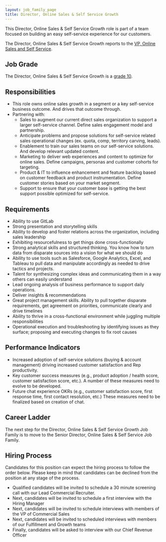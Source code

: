 ```yaml
---
layout: job_family_page
title: Director, Online Sales & Self Service Growth
---
```


This Director, Online Sales & Self Service Growth role is part of a team focused on building an easy self-service experience for our customers.

The Director, Online Sales & Self Service Growth reports to the [VP, Online Sales and Self Service](https://about.gitlab.com/job-families/sales/vice-president-online-sales-and-self-service/).

## Job Grade

The Director, Online Sales & Self Service Growth is a [grade 10](/handbook/total-rewards/compensation/compensation-calculator/#gitlab-job-grades).

## Responsibilities
- This role owns online sales growth in a segment or a key self-service business outcome. And drives that outcome through.
- Partnering with:
  - Sales to augment our current direct sales organization to support a larger self-service channel. Define sales engagement model and partnership.
  - Anticipate problems and propose solutions for self-service related sales operational changes (ex. quota, comp, territory carving, leads).
  - Enablement to train our sales teams on our self-service solutions. And develop relevant updated content.
  - Marketing to deliver web experiences and content to optimize for online sales. Define campaigns, personas and customer cohorts for targeting.
  - Product & IT to influence enhancement and feature backlog based on customer feedback and product instrumentation. Define customer stories based on your market segment.
  - Support to ensure that your customer base is getting the best support possible optimized for self-service.

## Requirements
- Ability to use GitLab
- Strong presentation and storytelling skills
- Ability to develop and foster relations across the organization, including sales leadership
- Exhibiting resourcefulness to get things done cross-functionally
- Strong analytical skills and structured thinking. You know how to turn data from disparate sources into a vision for what we should do
- Ability to use tools such as Salesforce, Google Analytics, Excel, and Tableau to pull data and manipulate accordingly as needed to drive tactics and projects.
- Talent for synthesizing complex ideas and communicating them in a way others can easily understand
- Lead ongoing analysis of business performance to support daily operations.
- Deliver insights & recommendations
- Great project management skills. Ability to pull together disparate requirements, get agreement on priorities, communicate clearly and drive timelines
- Ability to thrive in a cross-functional environment while juggling multiple responsibilities
- Operational execution and troubleshooting by identifying issues as they surface; proposing and executing changes to fix root causes

## Performance Indicators
- Increased adoption of self-service solutions (buying & account management) driving increased customer satisfaction and Rep productivity.
- Key customer success measures (e.g., product adoption / health score, customer satisfaction score, etc.). A number of these measures need to evolve to be developed.
- Future chat experience OKRs (e.g., customer satisfaction score, first response time, first contact resolution, etc.) These measures need to be finalized based on creation of chat.

## Career Ladder

The next step for the Director, Online Sales & Self Service Growth Job Family is to move to the Senior Director, Online Sales & Self Service Job Family.

## Hiring Process

Candidates for this position can expect the hiring process to follow the order below. Please keep in mind that candidates can be declined from the position at any stage of the process.
- Qualified candidates will be invited to schedule a 30 minute screening call with our Lead Commercial Recruiter.
- Next, candidates will be invited to schedule a first interview with the Hiring Manager
- Next, candidates will be invited to schedule interviews with members of the VP of Commercial Sales
- Next, candidates will be invited to scheduled interviews with members of our Fulfillment and Growth teams
- Finally, candidates will be asked to interview with our Chief Revenue Officer
